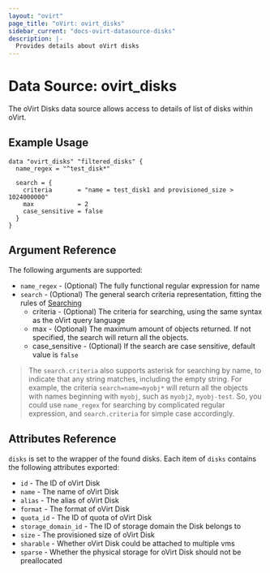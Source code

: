 ```yaml
---
layout: "ovirt"
page_title: "oVirt: ovirt_disks"
sidebar_current: "docs-ovirt-datasource-disks"
description: |-
  Provides details about oVirt disks
---
```


# Data Source: ovirt\_disks

The oVirt Disks data source allows access to details of list of disks within oVirt.

## Example Usage

```hcl
data "ovirt_disks" "filtered_disks" {
  name_regex = "^test_disk*"

  search = {
    criteria       = "name = test_disk1 and provisioned_size > 1024000000"
    max            = 2
    case_sensitive = false
  }
}
```

## Argument Reference

The following arguments are supported:

* `name_regex` - (Optional) The fully functional regular expression for name
* `search` - (Optional) The general search criteria representation, fitting the rules of [Searching](http://ovirt.github.io/ovirt-engine-api-model/master/#_searching)
    * criteria - (Optional) The criteria for searching, using the same syntax as the oVirt query language
    * max - (Optional) The maximum amount of objects returned. If not specified, the search will return all the objects.
    * case_sensitive - (Optional) If the search are case sensitive, default value is `false`

> The `search.criteria` also supports asterisk for searching by name, to indicate that any string matches, including the empty string. For example, the criteria `search=name=myobj*` will return all the objects with names beginning with `myobj`, such as `myobj2`, `myobj-test`. So, you could use `name_regex` for searching by complicated regular expression, and `search.criteria` for simple case accordingly.

## Attributes Reference

`disks` is set to the wrapper of the found disks. Each item of `disks` contains the following attributes exported:

* `id` - The ID of oVirt Disk
* `name` - The name of oVirt Disk
* `alias` - The alias of oVirt Disk
* `format` - The format of oVirt Disk
* `quota_id` - The ID of quota of oVirt Disk
* `storage_domain_id` - The ID of storage domain the Disk belongs to
* `size` - The provisioned size of oVirt Disk
* `sharable` - Whether oVirt Disk could be attached to multiple vms
* `sparse` - Whether the physical storage for oVirt Disk should not be preallocated